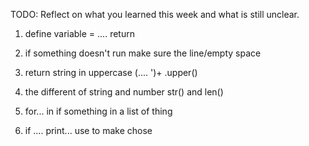 TODO: Reflect on what you learned this week and what is still unclear.
1. define
   variable = ....
   return 

2. if something doesn't run make sure the line/empty space
3. return string in uppercase 
   (.... ')+ .upper()

4. the different of string and number 
   str() and len()

5. for... in 
   if something in a list of thing
6. if ....
   print...
   use to make chose 
